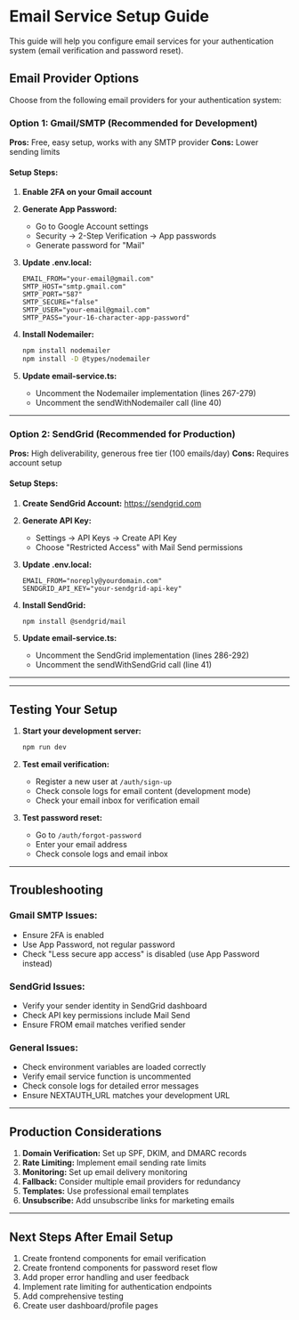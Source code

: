 # Email Service Setup Guide

This guide will help you configure email services for your authentication system (email verification and password reset).

## Email Provider Options

Choose from the following email providers for your authentication system:

### Option 1: Gmail/SMTP (Recommended for Development)

**Pros:** Free, easy setup, works with any SMTP provider
**Cons:** Lower sending limits

#### Setup Steps:

1. **Enable 2FA on your Gmail account**
2. **Generate App Password:**
   - Go to Google Account settings
   - Security → 2-Step Verification → App passwords
   - Generate password for "Mail"

3. **Update .env.local:**
   ```env
   EMAIL_FROM="your-email@gmail.com"
   SMTP_HOST="smtp.gmail.com"
   SMTP_PORT="587"
   SMTP_SECURE="false"
   SMTP_USER="your-email@gmail.com"
   SMTP_PASS="your-16-character-app-password"
   ```

4. **Install Nodemailer:**
   ```bash
   npm install nodemailer
   npm install -D @types/nodemailer
   ```

5. **Update email-service.ts:**
   - Uncomment the Nodemailer implementation (lines 267-279)
   - Uncomment the sendWithNodemailer call (line 40)

---

### Option 2: SendGrid (Recommended for Production)

**Pros:** High deliverability, generous free tier (100 emails/day)
**Cons:** Requires account setup

#### Setup Steps:

1. **Create SendGrid Account:** https://sendgrid.com
2. **Generate API Key:**
   - Settings → API Keys → Create API Key
   - Choose "Restricted Access" with Mail Send permissions

3. **Update .env.local:**
   ```env
   EMAIL_FROM="noreply@yourdomain.com"
   SENDGRID_API_KEY="your-sendgrid-api-key"
   ```

4. **Install SendGrid:**
   ```bash
   npm install @sendgrid/mail
   ```

5. **Update email-service.ts:**
   - Uncomment the SendGrid implementation (lines 286-292)
   - Uncomment the sendWithSendGrid call (line 41)

---

---

## Testing Your Setup

1. **Start your development server:**
   ```bash
   npm run dev
   ```

2. **Test email verification:**
   - Register a new user at `/auth/sign-up`
   - Check console logs for email content (development mode)
   - Check your email inbox for verification email

3. **Test password reset:**
   - Go to `/auth/forgot-password`
   - Enter your email address
   - Check console logs and email inbox

---

## Troubleshooting

### Gmail SMTP Issues:
- Ensure 2FA is enabled
- Use App Password, not regular password
- Check "Less secure app access" is disabled (use App Password instead)

### SendGrid Issues:
- Verify your sender identity in SendGrid dashboard
- Check API key permissions include Mail Send
- Ensure FROM email matches verified sender

### General Issues:
- Check environment variables are loaded correctly
- Verify email service function is uncommented
- Check console logs for detailed error messages
- Ensure NEXTAUTH_URL matches your development URL

---

## Production Considerations

1. **Domain Verification:** Set up SPF, DKIM, and DMARC records
2. **Rate Limiting:** Implement email sending rate limits
3. **Monitoring:** Set up email delivery monitoring
4. **Fallback:** Consider multiple email providers for redundancy
5. **Templates:** Use professional email templates
6. **Unsubscribe:** Add unsubscribe links for marketing emails

---

## Next Steps After Email Setup

1. Create frontend components for email verification
2. Create frontend components for password reset flow
3. Add proper error handling and user feedback
4. Implement rate limiting for authentication endpoints
5. Add comprehensive testing
6. Create user dashboard/profile pages